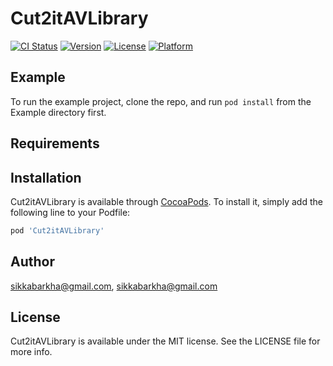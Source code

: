 # Cut2itAVLibrary

[![CI Status](https://img.shields.io/travis/sikkabarkha@gmail.com/Cut2itAVLibrary.svg?style=flat)](https://travis-ci.org/sikkabarkha@gmail.com/Cut2itAVLibrary)
[![Version](https://img.shields.io/cocoapods/v/Cut2itAVLibrary.svg?style=flat)](https://cocoapods.org/pods/Cut2itAVLibrary)
[![License](https://img.shields.io/cocoapods/l/Cut2itAVLibrary.svg?style=flat)](https://cocoapods.org/pods/Cut2itAVLibrary)
[![Platform](https://img.shields.io/cocoapods/p/Cut2itAVLibrary.svg?style=flat)](https://cocoapods.org/pods/Cut2itAVLibrary)

## Example

To run the example project, clone the repo, and run `pod install` from the Example directory first.

## Requirements

## Installation

Cut2itAVLibrary is available through [CocoaPods](https://cocoapods.org). To install
it, simply add the following line to your Podfile:

```ruby
pod 'Cut2itAVLibrary'
```

## Author

sikkabarkha@gmail.com, sikkabarkha@gmail.com

## License

Cut2itAVLibrary is available under the MIT license. See the LICENSE file for more info.
